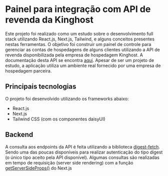 # Painel para integração com API de revenda da Kinghost

Este projeto foi realizado como um estudo sobre o desenvolvimento full stack utilizando React.js, Next.js, Tailwind, e alguns conceitos presentes nestas ferramentas.
O objetivo foi construir um painel de controle para gerenciar as contas de hospedagens de alguns clientes utilizando a API de revenda disponibilizada pela empresa de hospedagem Kinghost. A documentação desta API se encontra [aqui](https://api.kinghost.net/doc/Cliente).
Apesar de ser um projeto de estudo, a aplicação utiliza um ambiente real fornecido por uma empresa de hospedagem parceira.

## Principais tecnologias

O projeto foi desenvolvido utilizando os frameworks abaixo:

- React.js
- Next.js
- Tailwind CSS (com os componentes daisyUI)


## Backend

A consulta aos endpoints da API é feita utilizando a biblioteca [digest-fetch](https://www.npmjs.com/package/digest-fetch). Sendo uma das poucas disponíveis para realizar autenticação do tipo digest (o único tipo aceito pela API disponível).
Algumas consultas são realizadas em tempo de requisição (server side rendering) com a função [getServerSideProps()](https://nextjs.org/docs/basic-features/data-fetching/get-server-side-props#using-getserversideprops-to-fetch-data-at-request-time) do Next.js  
